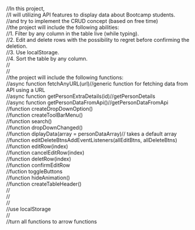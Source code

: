 //In this project,  
//I will utilizing API features to display data about Bootcamp students.  
//and try to implement the CRUD concept (based on free time)  
//the project will include the following abilities:  
//1. Filter by any column in the table live (while typing).  
//2. Edit and delete rows with the possibility to regret before confirming the deletion.  
//3. Use localStorage.  
//4. Sort the table by any column.  
//  
//  
//the project will include the following functions:    
//async function fetchAnyURL(url)//generic function for fetching data from API using a URL  
//async function getPersonExtraDetails(id)//getPersonDetails  
//async function getPersonDataFromApi()//getPersonDataFromApi  
//function createDropDownOption()  
//function createToolBarMenu()  
//function search()  
//function dropDownChanged()  
//function diplayData(array = personDataArray)// takes a default array  
//function editDeleteBtnsAddEventListeners(allEditBtns, allDeleteBtns)  
//function editRow(index)  
//function cancelEditRow(index)  
//function deletRow(index)  
//function confirmEditRow  
//fuction toggleButtons  
//function hideAnimation()  
//function createTableHeader()  
//  
//  
//  
//use localStorage  
//  
//turn all functions to arrow functions  